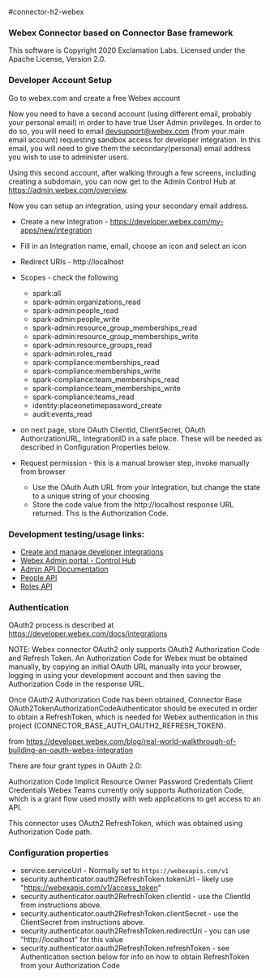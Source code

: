 #connector-h2-webex
### Webex Connector based on Connector Base framework

This software is Copyright 2020 Exclamation Labs.  Licensed under the Apache License, Version 2.0.

### Developer Account Setup

Go to webex.com and create a free Webex account
        
Now you need to have a second account (using different email, probably
your personal email) in order to have true User Admin privileges.  In order to do so, you will need
to email devsupport@webex.com (from your main email account) requesting sandbox access
for developer integration.  In this email, you will need to give them the secondary(personal) email
address you wish to use to administer users. 

Using this second account, after walking through a few screens, including creating a subdomain, 
you can now get to the Admin Control Hub at https://admin.webex.com/overview.

Now you can setup an integration, using your secondary email address.

- Create a new Integration - https://developer.webex.com/my-apps/new/integration
- Fill in an Integration name, email, choose an icon and select an icon
- Redirect URIs - http://localhost
- Scopes - check the following
    - spark:all
    - spark-admin:organizations_read
    - spark-admin:people_read
    - spark-admin:people_write
    - spark-admin:resource_group_memberships_read
    - spark-admin:resource_group_memberships_write
    - spark-admin:resource_groups_read
    - spark-admin:roles_read
    - spark-compliance:memberships_read
    - spark-compliance:memberships_write
    - spark-compliance:team_memberships_read
    - spark-compliance:team_memberships_write
    - spark-compliance:teams_read
    - identity:placeonetimepassword_create
    - audit:events_read
  
- on next page, store OAuth ClientId, ClientSecret, OAuth AuthorizationURL,
IntegrationID in a safe place.  These will be needed as described in 
Configuration Properties below.
- Request permission - this is a manual browser step, invoke manually from browser
    - Use the OAuth Auth URL from your Integration, but change the state to a unique string of
    your choosing
    - Store the code value from the http://localhost response URL returned.  This is the
    Authorization Code.
    
### Development testing/usage links:
- [Create and manage developer integrations](https://developer.webex.com)
- [Webex Admin portal - Control Hub](https://admin.webex.com/overview)
- [Admin API Documentation](https://developer.webex.com/docs/api/guides/admin-api)
- [People API](https://developer.webex.com/docs/api/v1/people)
- [Roles API](https://developer.webex.com/docs/api/v1/roles)


### Authentication

OAuth2 process is described at https://developer.webex.com/docs/integrations

NOTE: Webex connector OAuth2 only supports OAuth2 Authorization Code and Refresh Token. 
An Authorization Code for Webex must be obtained manually, by copying an initial
OAuth URL manually into your browser, logging in using your development
account and then saving the Authorization Code in the response URL.

Once OAuth2 Authorization Code has been obtained, Connector Base
OAuth2TokenAuthorizationCodeAuthenticator should be executed in
order to obtain a RefreshToken, which is needed for Webex authentication
in this project (CONNECTOR_BASE_AUTH_OAUTH2_REFRESH_TOKEN).

from https://developer.webex.com/blog/real-world-walkthrough-of-building-an-oauth-webex-integration

There are four grant types in OAuth 2.0:

Authorization Code
Implicit
Resource Owner Password Credentials
Client Credentials
Webex Teams currently only supports Authorization Code, which is a grant flow used mostly with web applications to get access to an API.

This connector uses OAuth2 RefreshToken, which was obtained using Authorization Code path.    

### Configuration properties

- service.serviceUrl - Normally set to `https://webexapis.com/v1`
- security.authenticator.oauth2RefreshToken.tokenUrl - likely use "https://webexapis.com/v1/access_token"
- security.authenticator.oauth2RefreshToken.clientId - use the ClientId from instructions above.
- security.authenticator.oauth2RefreshToken.clientSecret - use the ClientSecret from instructions above.
- security.authenticator.oauth2RefreshToken.redirectUri - you can use "http://localhost" for this value
- security.authenticator.oauth2RefreshToken.refreshToken - see Authentication section below
for info on how to obtain RefreshToken from your Authorization Code

